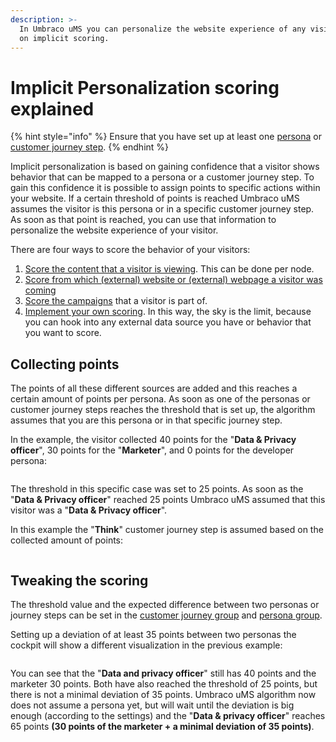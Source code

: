 ```yaml
---
description: >-
  In Umbraco uMS you can personalize the website experience of any visitor based
  on implicit scoring.
---
```


# Implicit Personalization scoring explained

{% hint style="info" %}
Ensure that you have set up at least one [persona](setting-up-personas.md) or [customer journey step](setting-up-the-customer-journey.md).
{% endhint %}

Implicit personalization is based on gaining confidence that a visitor shows behavior that can be mapped to a persona or a customer journey step. To gain this confidence it is possible to assign points to specific actions within your website. If a certain threshold of points is reached Umbraco uMS assumes the visitor is this persona or in a specific customer journey step. As soon as that point is reached, you can use that information to personalize the website experience of your visitor.

There are four ways to score the behavior of your visitors:

1. [Score the content that a visitor is viewing](content-scoring.md). This can be done per node.
2. [Score from which (external) website or (external) webpage a visitor was \
   coming](referral-scoring.md)
3. [Score the campaigns](../../../../../personalization/implicit-personalization-scoring-explained/campaign-scoring/) that a visitor is part of.
4. [Implement your own scoring](../extending-personalization/custom-scoring.md). In this way, the sky is the limit, because you can hook into any external data source you have or behavior that you want to score.

## Collecting points

The points of all these different sources are added and this reaches a certain amount of points per persona. As soon as one of the personas or customer journey steps reaches the threshold that is set up, the algorithm assumes that you are this persona or in that specific journey step.

In the example, the visitor collected 40 points for the "**Data & Privacy officer**", 30 points for the "**Marketer**", and 0 points for the developer persona:

![]()

The threshold in this specific case was set to 25 points. As soon as the "**Data & Privacy officer**" reached 25 points Umbraco uMS assumed that this visitor was a "**Data & Privacy officer**".

In this example the "**Think**" customer journey step is assumed based on the collected amount of points:

![]()

## Tweaking the scoring

The threshold value and the expected difference between two personas or journey steps can be set in the [customer journey group](setting-up-the-customer-journey.md) and [persona group](setting-up-personas.md).

Setting up a deviation of at least 35 points between two personas the cockpit will show a different visualization in the previous example:

![]()

You can see that the "**Data and privacy officer**" still has 40 points and the marketer 30 points. Both have also reached the threshold of 25 points, but there is not a minimal deviation of 35 points. Umbraco uMS algorithm now does not assume a persona yet, but will wait until the deviation is big enough (according to the settings) and the "**Data & privacy officer**" reaches 65 points **(30 points of the marketer + a minimal deviation of 35 points)**.
